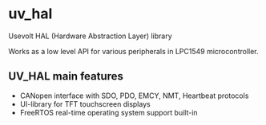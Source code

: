 # uv_hal
Usevolt HAL (Hardware Abstraction Layer) library

Works as a low level API for various peripherals in LPC1549 microcontroller.

## UV_HAL main features
* CANopen interface with SDO, PDO, EMCY, NMT, Heartbeat protocols
* UI-library for TFT touchscreen displays
* FreeRTOS real-time operating system support built-in


